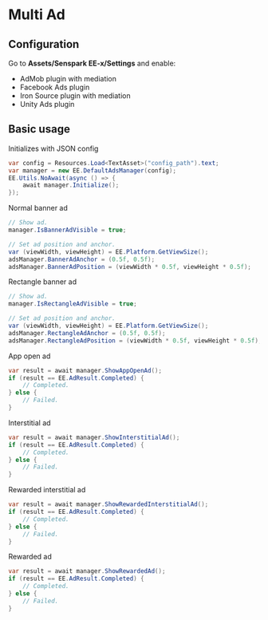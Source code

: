 # Multi Ad
## Configuration
Go to **Assets/Senspark EE-x/Settings** and enable:

- AdMob plugin with mediation
- Facebook Ads plugin
- Iron Source plugin with mediation
- Unity Ads plugin

## Basic usage
Initializes with JSON config
```csharp
var config = Resources.Load<TextAsset>("config_path").text;
var manager = new EE.DefaultAdsManager(config);
EE.Utils.NoAwait(async () => {
    await manager.Initialize();
});
```

Normal banner ad
```csharp
// Show ad.
manager.IsBannerAdVisible = true;

// Set ad position and anchor.
var (viewWidth, viewHeight) = EE.Platform.GetViewSize();
adsManager.BannerAdAnchor = (0.5f, 0.5f);
adsManager.BannerAdPosition = (viewWidth * 0.5f, viewHeight * 0.5f);
```

Rectangle banner ad
```csharp
// Show ad.
manager.IsRectangleAdVisible = true;

// Set ad position and anchor.
var (viewWidth, viewHeight) = EE.Platform.GetViewSize();
adsManager.RectangleAdAnchor = (0.5f, 0.5f);
adsManager.RectangleAdPosition = (viewWidth * 0.5f, viewHeight * 0.5f);
```

App open ad
```csharp
var result = await manager.ShowAppOpenAd();
if (result == EE.AdResult.Completed) {
    // Completed.
} else {
    // Failed.
}
```

Interstitial ad
```csharp
var result = await manager.ShowInterstitialAd();
if (result == EE.AdResult.Completed) {
    // Completed.
} else {
    // Failed.
}
```

Rewarded interstitial ad
```csharp
var result = await manager.ShowRewardedInterstitialAd();
if (result == EE.AdResult.Completed) {
    // Completed.
} else {
    // Failed.
}
```

Rewarded ad
```csharp
var result = await manager.ShowRewardedAd();
if (result == EE.AdResult.Completed) {
    // Completed.
} else {
    // Failed.
}
```